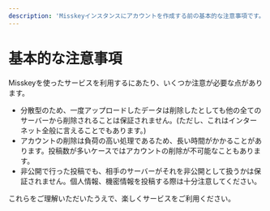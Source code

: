 ```yaml
---
description: 'Misskeyインスタンスにアカウントを作成する前の基本的な注意事項です。'
---
```


# 基本的な注意事項
Misskeyを使ったサービスを利用するにあたり、いくつか注意が必要な点があります。

- 分散型のため、一度アップロードしたデータは削除したとしても他の全てのサーバーから削除されることは保証されません。(ただし、これはインターネット全般に言えることでもあります。)
- アカウントの削除は負荷の高い処理であるため、長い時間がかかることがあります。投稿数が多いケースではアカウントの削除が不可能なこともあります。
- 非公開で行った投稿でも、相手のサーバーがそれを非公開として扱うかは保証されません。個人情報、機密情報を投稿する際は十分注意してください。

これらをご理解いただいたうえで、楽しくサービスをご利用ください。
